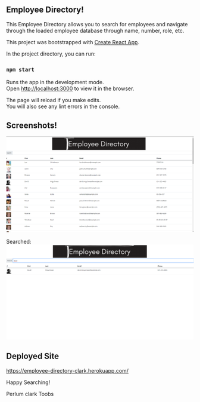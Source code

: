 ## Employee Directory!

This Employee Directory allows you to search for employees and navigate through the loaded employee database through name, number, role, etc.  

This project was bootstrapped with [Create React App](https://github.com/facebook/create-react-app).

In the project directory, you can run:

### `npm start`

Runs the app in the development mode.\
Open [http://localhost:3000](http://localhost:3000) to view it in the browser.

The page will reload if you make edits.\
You will also see any lint errors in the console.

## Screenshots!
![](screen1.png)

Searched:
![](screen2.png)

## Deployed Site
https://employee-directory-clark.herokuapp.com/

Happy Searching!

Perlum clark Toobs

